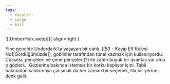 ```yaml
---
tags:
  - Yaratık
  - Large
  - Evil
---  
```

  
![[UmberHulk.webp]]{ align=right }  
  
Yine genelde Underdark'ta yaşayan bir canlı. [[50 - Kayıp Elf Kulesi No1|Gördüğümüzde]], goblinler tarafından tünel kazmak için kullanılıyordu. Cüssesi, pençeleri ve çene pençeleri(?) ile zaten büyük bir avantajı var ama o gözleri... Gözlerine bakınca istemsiz bir korku kaplıyor içini. Tabii bakmadan saldırmaya çalışmak da her zaman bir seçenek, illa bir yerine denk gelir.